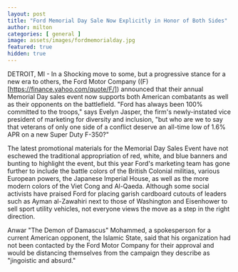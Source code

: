 ```yaml
---
layout: post
title: "Ford Memorial Day Sale Now Explicitly in Honor of Both Sides"
author: milton
categories: [ general ]
image: assets/images/fordmemorialday.jpg
featured: true
hidden: true
---
```


DETROIT, MI - In a Shocking move to some, but a progressive stance for a new era to others, the Ford Motor Company ((F)[https://finance.yahoo.com/quote/F/]) announced that their annual Memorial Day sales event now supports both American combatants as well as their opponents on the battlefield. "Ford has always been 100% committed to the troops," says Evelyn Jasper, the firm's newly-instated vice president of marketing for diversity and inclusion, "but who are we to say that veterans of only one side of a conflict deserve an all-time low of 1.6% APR on a new Super Duty F-350?" 

The latest promotional materials for the Memorial Day Sales Event have not eschewed the traditional appropriation of red, white, and blue banners and bunting to highlight the event, but this year Ford's marketing team has gone further to include the battle colors of the British Colonial militias, various European  powers, the Japanese Imperial House, as well as the more modern colors of the Viet Cong and Al-Qaeda. Although some social activists have praised Ford for placing garish cardboard cutouts of leaders such as Ayman al-Zawahiri next to those of Washington and Eisenhower to sell sport utility vehicles, not everyone views the move as a step in the right direction.

Anwar "The Demon of Damascus" Mohammed, a spokesperson for a current American opponent, the Islamic State, said that his organization had not been contacted by the Ford Motor Company for their approval and would be distancing themselves from the campaign they describe as "jingoistic and absurd."